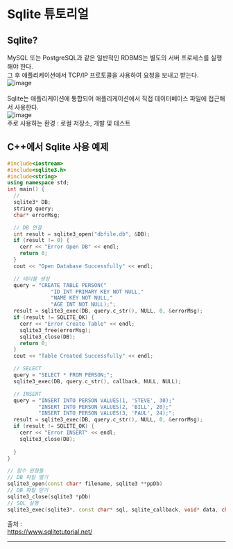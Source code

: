 # Sqlite 튜토리얼

## Sqlite?
MySQL 또는 PostgreSQL과 같은 일반적인 RDBMS는 별도의 서버 프로세스를 실행해야 한다. <br/>
그 후 애플리케이션에서 TCP/IP 프로토콜을 사용하여 요청을 보내고 받는다. <br/>
![image](https://github.com/user-attachments/assets/ef33c0b4-2076-4ee9-bb39-1dbadbcad7e8) <br/><br/>
Sqlite는 애플리케이션에 통합되어 애플리케이션에서 직접 데이터베이스 파일에 접근해서 사용한다. <br/>
![image](https://github.com/user-attachments/assets/f7341c65-91a2-418c-b39c-2386418fa5b7) <br/>
주로 사용하는 환경 : 로컬 저장소, 개발 및 테스트 <br/>

## C++에서 Sqlite 사용 예제
```c++
#include<iostream>
#include<sqlite3.h>
#include<string>
using namespace std;
int main() {
  // 
  sqlite3* DB;
  string query;
  char* errorMsg;

  // DB 연결
  int result = sqlite3_open("dbfile.db", &DB);
  if (result != 0) {
    cerr << "Error Open DB" << endl;
    return 0;
  }
  cout << "Open Database Successfully" << endl;

  // 테이블 생성
  query = "CREATE TABLE PERSON("
              "ID INT PRIMARY KEY NOT NULL,"
              "NAME KEY NOT NULL,"
              "AGE INT NOT NULL);";
  result = sqlite3_exec(DB, query.c_str(), NULL, 0, &errorMsg);
  if (result != SQLITE_OK) {
    cerr << "Error Create Table" << endl;
    sqlite3_free(errorMsg);
    sqlite3_close(DB);
    return 0;
  }
  cout << "Table Created Successfully" << endl;

  // SELECT
  query = "SELECT * FROM PERSON;";
  sqlite3_exec(DB, query.c_str(), callback, NULL, NULL);

  // INSERT
  query = "INSERT INTO PERSON VALUES(1, 'STEVE', 30);"
          "INSERT INTO PERSON VALUES(2, 'BILL', 20);"
          "INSERT INTO PERSON VALUES(3, 'PAUL', 24);";
  result = sqlite3_exec(DB, query.c_str(), NULL, 0, &errorMsg);
  if (result != SQLITE_OK) {
    cerr << "Error INSERT" << endl;
    sqlite3_close(DB);
    
  }
}
```

```c++
// 함수 원형들
// DB 파일 열기
sqlite3_open(const char* filename, sqlite3 **ppDb)
// DB 파일 닫기
sqlite3_close(sqlite3 *pDb)
// SQL 실행
sqlite3_exec(sqlite3*, const char* sql, sqlite_callback, void* data, char** errmsg)
```

출처 : <br/>
https://www.sqlitetutorial.net/ <br/>
<hr/><br/><br/>
